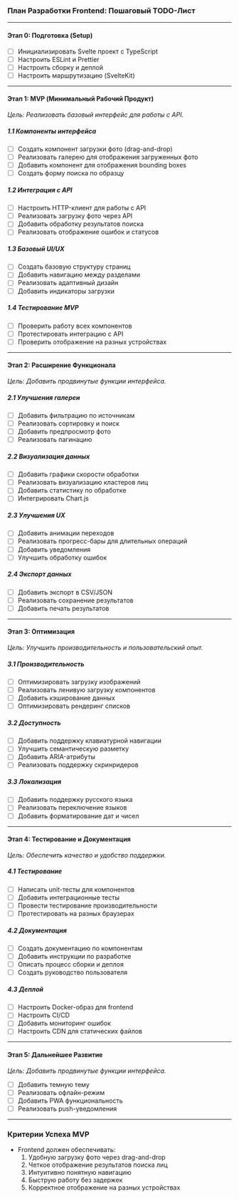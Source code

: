 ### **План Разработки Frontend: Пошаговый TODO-Лист**  

---

#### **Этап 0: Подготовка (Setup)**  
- [ ] Инициализировать Svelte проект с TypeScript
- [ ] Настроить ESLint и Prettier
- [ ] Настроить сборку и деплой
- [ ] Настроить маршрутизацию (SvelteKit)

---

#### **Этап 1: MVP (Минимальный Рабочий Продукт)**  
*Цель: Реализовать базовый интерфейс для работы с API.*  

##### **1.1 Компоненты интерфейса**  
- [ ] Создать компонент загрузки фото (drag-and-drop)
- [ ] Реализовать галерею для отображения загруженных фото
- [ ] Добавить компонент для отображения bounding boxes
- [ ] Создать форму поиска по образцу

##### **1.2 Интеграция с API**  
- [ ] Настроить HTTP-клиент для работы с API
- [ ] Реализовать загрузку фото через API
- [ ] Добавить обработку результатов поиска
- [ ] Реализовать отображение ошибок и статусов

##### **1.3 Базовый UI/UX**  
- [ ] Создать базовую структуру страниц
- [ ] Добавить навигацию между разделами
- [ ] Реализовать адаптивный дизайн
- [ ] Добавить индикаторы загрузки

##### **1.4 Тестирование MVP**  
- [ ] Проверить работу всех компонентов
- [ ] Протестировать интеграцию с API
- [ ] Проверить отображение на разных устройствах

---

#### **Этап 2: Расширение Функционала**  
*Цель: Добавить продвинутые функции интерфейса.*  

##### **2.1 Улучшения галереи**  
- [ ] Добавить фильтрацию по источникам
- [ ] Реализовать сортировку и поиск
- [ ] Добавить предпросмотр фото
- [ ] Реализовать пагинацию

##### **2.2 Визуализация данных**  
- [ ] Добавить графики скорости обработки
- [ ] Реализовать визуализацию кластеров лиц
- [ ] Добавить статистику по обработке
- [ ] Интегрировать Chart.js

##### **2.3 Улучшения UX**  
- [ ] Добавить анимации переходов
- [ ] Реализовать прогресс-бары для длительных операций
- [ ] Добавить уведомления
- [ ] Улучшить обработку ошибок

##### **2.4 Экспорт данных**  
- [ ] Добавить экспорт в CSV/JSON
- [ ] Реализовать сохранение результатов
- [ ] Добавить печать результатов

---

#### **Этап 3: Оптимизация**  
*Цель: Улучшить производительность и пользовательский опыт.*  

##### **3.1 Производительность**  
- [ ] Оптимизировать загрузку изображений
- [ ] Реализовать ленивую загрузку компонентов
- [ ] Добавить кэширование данных
- [ ] Оптимизировать рендеринг списков

##### **3.2 Доступность**  
- [ ] Добавить поддержку клавиатурной навигации
- [ ] Улучшить семантическую разметку
- [ ] Добавить ARIA-атрибуты
- [ ] Реализовать поддержку скринридеров

##### **3.3 Локализация**  
- [ ] Добавить поддержку русского языка
- [ ] Реализовать переключение языков
- [ ] Добавить форматирование дат и чисел

---

#### **Этап 4: Тестирование и Документация**  
*Цель: Обеспечить качество и удобство поддержки.*  

##### **4.1 Тестирование**  
- [ ] Написать unit-тесты для компонентов
- [ ] Добавить интеграционные тесты
- [ ] Провести тестирование производительности
- [ ] Протестировать на разных браузерах

##### **4.2 Документация**  
- [ ] Создать документацию по компонентам
- [ ] Добавить инструкции по разработке
- [ ] Описать процесс сборки и деплоя
- [ ] Создать руководство пользователя

##### **4.3 Деплой**  
- [ ] Настроить Docker-образ для frontend
- [ ] Настроить CI/CD
- [ ] Добавить мониторинг ошибок
- [ ] Настроить CDN для статических файлов

---

#### **Этап 5: Дальнейшее Развитие**  
*Цель: Добавить продвинутые функции интерфейса.*  
- [ ] Добавить темную тему
- [ ] Реализовать офлайн-режим
- [ ] Добавить PWA функциональность
- [ ] Реализовать push-уведомления

---

### **Критерии Успеха MVP**  
- Frontend должен обеспечивать:  
  1. Удобную загрузку фото через drag-and-drop
  2. Четкое отображение результатов поиска лиц
  3. Интуитивно понятную навигацию
  4. Быструю работу без задержек
  5. Корректное отображение на разных устройствах 